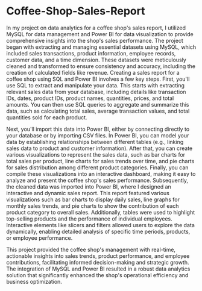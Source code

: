 # Coffee-Shop-Sales-Report
In my project on data analytics for a coffee shop's sales report, I utilized MySQL for data management and Power BI for data visualization to provide comprehensive insights into the shop's sales performance. The project began with extracting and managing essential datasets using MySQL, which included sales transactions, product information, employee records, customer data, and a time dimension. These datasets were meticulously cleaned and transformed to ensure consistency and accuracy, including the creation of calculated fields like revenue. 
Creating a sales report for a coffee shop using SQL and Power BI involves a few key steps. First, you'll use SQL to extract and manipulate your data. This starts with extracting relevant sales data from your database, including details like transaction IDs, dates, product IDs, product names, quantities, prices, and total amounts. You can then use SQL queries to aggregate and summarize this data, such as calculating total sales, average transaction values, and total quantities sold for each product.

Next, you'll import this data into Power BI, either by connecting directly to your database or by importing CSV files. In Power BI, you can model your data by establishing relationships between different tables (e.g., linking sales data to product and customer information). After that, you can create various visualizations to represent the sales data, such as bar charts for total sales per product, line charts for sales trends over time, and pie charts for sales distribution among different product categories. Finally, you can compile these visualizations into an interactive dashboard, making it easy to analyze and present the coffee shop's sales performance.
Subsequently, the cleaned data was imported into Power BI, where I designed an interactive and dynamic sales report. This report featured various visualizations such as bar charts to display daily sales, line graphs for monthly sales trends, and pie charts to show the contribution of each product category to overall sales. Additionally, tables were used to highlight top-selling products and the performance of individual employees. Interactive elements like slicers and filters allowed users to explore the data dynamically, enabling detailed analysis of specific time periods, products, or employee performance.

This project provided the coffee shop's management with real-time, actionable insights into sales trends, product performance, and employee contributions, facilitating informed decision-making and strategic growth. The integration of MySQL and Power BI resulted in a robust data analytics solution that significantly enhanced the shop's operational efficiency and business optimization.
